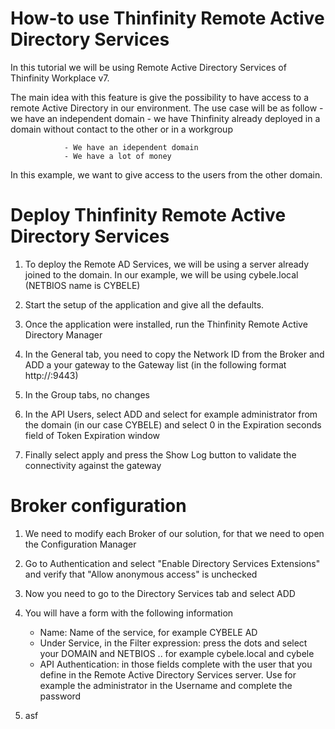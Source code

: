# How-to use Thinfinity Remote Active Directory Services

In this tutorial we will be using Remote Active Directory Services of Thinfinity Workplace v7. 

The main idea with this feature is give the possibility to have access to a remote Active Directory in our environment. The use case will be as follow
                - we have an independent domain
                - we have Thinfinity already deployed in a domain without contact to the other or in a workgroup

                - We have an idependent domain
                - We have a lot of money

In this example, we want to give access to the users from the other domain.

Deploy Thinfinity Remote Active Directory Services 
=
1. To deploy the Remote AD Services, we will be using a server already joined to the domain. In our example, we will be using cybele.local (NETBIOS name is CYBELE)

2. Start the setup of the application and give all the defaults. 

3. Once the application were installed, run the Thinfinity Remote Active Directory Manager

4. In the General tab, you need to copy the Network ID from the Broker and ADD a your gateway to the Gateway list (in the following format http://<server>:9443)

5. In the Group tabs, no changes

6. In the API Users, select ADD and select for example administrator from the domain (in our case CYBELE) and select 0 in the Expiration seconds field of Token Expiration window

7. Finally select apply and press the Show Log button to validate the connectivity against the gateway


Broker configuration
=
1. We need to modify each Broker of our solution, for that we need to open the Configuration Manager

2. Go to Authentication and select "Enable Directory Services Extensions" and verify that "Allow anonymous access" is unchecked

3. Now you need to go to the Directory Services tab and select ADD

4. You will have a form with the following information
    - Name: Name of the service, for example CYBELE AD
    - Under Service, in the Filter expression: press the dots and select your DOMAIN and NETBIOS .. for example cybele.local and cybele
    - API Authentication: in those fields complete with the user that you define in the Remote Active Directory Services server. Use for example the administrator in the Username and complete the password

5. asf
